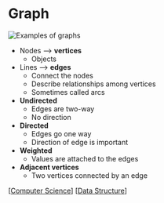 # Graph

![Examples of graphs](/assets/second-brain/2020-10-22-14-08-50.png)

- Nodes --> **vertices**
  - Objects
- Lines --> **edges**
  - Connect the nodes
  - Describe relationships among vertices
  - Sometimes called arcs
- **Undirected**
  - Edges are two-way
  - No direction
- **Directed**
  - Edges go one way
  - Direction of edge is important
- **Weighted**
  - Values are attached to the edges
- **Adjacent vertices**
  - Two vertices connected by an edge

[[Computer Science]] [[Data Structure]]

[//begin]: # "Autogenerated link references for markdown compatibility"
[Computer Science]: computer-science "Computer Science"
[Data Structure]: data-structure "Data Structure"
[//end]: # "Autogenerated link references"